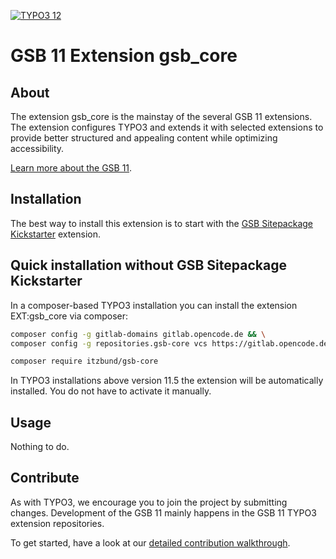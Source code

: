 <!--
SPDX-FileCopyrightText: 2024 Bundesrepublik Deutschland, vertreten durch das BMI/ITZBund

SPDX-License-Identifier: GPL-3.0-or-later
-->

<!-- PROJECT SHIELDS -->
[![TYPO3 12](https://img.shields.io/badge/TYPO3-12-orange.svg)](https://get.typo3.org/version/12)

# GSB&nbsp;11 Extension gsb_core


## About
The extension gsb_core is the mainstay of the several GSB&nbsp;11 extensions. The extension configures TYPO3 and extends it with selected extensions to provide better structured and appealing content while optimizing accessibility.

[Learn more about the GSB&nbsp;11][gsb11-readme-url].


## Installation
The best way to install this extension is to start with the [GSB Sitepackage Kickstarter][kickstarter-url] extension.

## Quick installation without GSB Sitepackage Kickstarter
In a composer-based TYPO3 installation you can install the extension EXT:gsb_core via composer:

```sh
composer config -g gitlab-domains gitlab.opencode.de && \
composer config -g repositories.gsb-core vcs https://gitlab.opencode.de/bmi/government-site-builder-11/extensions/gsb_core.git
```

```sh
composer require itzbund/gsb-core
```

In TYPO3 installations above version 11.5 the extension will be automatically installed. You do not have to activate it manually.

## Usage
Nothing to do.


## Contribute
As with TYPO3, we encourage you to join the project by submitting changes. Development of the GSB&nbsp;11 mainly happens in the GSB&nbsp;11 TYPO3 extension repositories.

To get started, have a look at our [detailed contribution walkthrough](https://gitlab.opencode.de/bmi/government-site-builder-11/extensions/gitlab-profile/-/blob/main/CONTRIBUTING.md).


<!-- MARKDOWN LINKS & IMAGES -->
<!-- https://www.markdownguide.org/basic-syntax/#reference-style-links -->
[gsb11-readme-url]: https://git.gsb-itzbund.de/gsb11/extensions
[kickstarter-url]: https://git.gsb-itzbund.de/gsb11/extensions/gsb_sitepackage

